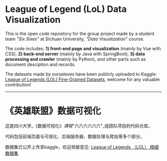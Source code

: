 # League of Legend (LoL) Data Visualization

This is the open code repository for the group project made by a student team _"Six Sixes"_ at Sichuan University, _"Data Visualization"_ course.

The code includes: **1) front-end page and visualization** (mainly by Vue with CSS); **2) back-end server** (mainly by Java with SpringBoot); **3) data processing and crawler** (mainly by Python), and other parts such as document desciption and records.

The datasets made by ourseleves have been publicly uploaded to Kaggle: [League of Legends (LOL) Fine-Grained Datasets](https://www.kaggle.com/datasets/walagooose/league-of-legends-lol-fine-grained-datasets), welcome for any valuable contribution!

------

# 《英雄联盟》数据可视化

这是四川大学_《数据可视化》_课程_"六六六六六六"_组团队项目的代码仓库。

代码包括前端页面与可视化、后端服务器、数据处理与爬虫等多个部分。

数据集已公开上传至kaggle，欢迎贡献意见: [League of Legends （LOL） 精细数据集](https://www.kaggle.com/datasets/walagooose/league-of-legends-lol-fine-grained-datasets)

<?-
vue3+vite,视图使用echarts.
->
